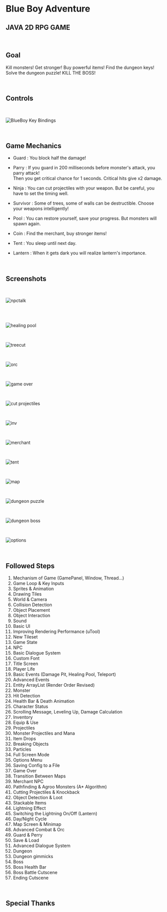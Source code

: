 # Blue Boy Adventure
## JAVA 2D RPG  GAME
</br > 

## Goal
Kill monsters! Get stronger! Buy powerful items! Find the dungeon keys! Solve the dungeon puzzle! KILL THE BOSS!

</br > 

## Controls

</br > 

![BlueBoy Key Bindings](https://user-images.githubusercontent.com/72252419/210120664-1d54d2c5-d4eb-4892-8b67-d9acfd206113.jpg)

</br > 

## Game Mechanics

* Guard     : You block half the damage!

* Parry     : If you guard in 200 milliseconds before monster's attack, you parry attack!</br > 
Then you get critical chance for 1 seconds. Critical hits give x2 damage.

* Ninja     : You can cut projectiles with your weapon. But be careful, you have to set the timing well. 

* Survivor  : Some of trees, some of walls can be destructible. Choose your weapons intelligently!

* Pool      : You can restore yourself, save your progress. But monsters will spawn again.

* Coin      : Find the merchant, buy stronger items!

* Tent      : You sleep until next day.

* Lantern   : When it gets dark you will realize lantern's importance.

</br > 

## Screenshots

</br > 

![npctalk](https://user-images.githubusercontent.com/72252419/210121262-8d547a5a-8d35-4751-b01d-a8096f382086.png)

</br > </br > 

![healing pool](https://user-images.githubusercontent.com/72252419/210121379-8e4f7b78-bcbb-4d1a-a3f6-13b26e62e873.png)

</br > 

![treecut](https://user-images.githubusercontent.com/72252419/210121247-cbbeb4d3-bf36-4fc5-bfed-ce88491d1e52.png)

</br > 

![orc](https://user-images.githubusercontent.com/72252419/210121255-b8bb8287-c225-4b18-b6ae-1bc46ad3a103.png)

</br > 

![game over](https://user-images.githubusercontent.com/72252419/210121407-db1f1245-fe92-4a05-95ce-97dffe591342.png)

</br > 

![cut projectiles](https://user-images.githubusercontent.com/72252419/210121289-e289bb7f-9e30-442d-a1f1-6371d4c35597.png)

</br > 

![inv](https://user-images.githubusercontent.com/72252419/210121272-24ceb1ef-c152-4728-954f-423d0a98800b.png)

</br > 

![merchant](https://user-images.githubusercontent.com/72252419/210121279-60c27944-58ff-4adb-8d87-cfdce1f6e8f3.png)

</br > 

![tent](https://user-images.githubusercontent.com/72252419/210121374-7d5f8b91-0469-4605-9853-28292df23a3c.png)

</br > 

![map](https://user-images.githubusercontent.com/72252419/210121371-24a8c3fa-6914-466f-8efe-9b11c0828574.png)

</br > 

![dungeon puzzle](https://user-images.githubusercontent.com/72252419/210121392-4b9afc95-dd2d-4cca-ac19-b61a814810ca.png)

</br > 

![dungeon boss](https://user-images.githubusercontent.com/72252419/210121394-e461ea1d-1e73-446a-91cc-5363a58cfa0a.png)

</br > 

![options](https://user-images.githubusercontent.com/72252419/210121413-2bbcaa74-2130-48ca-9861-9ac969838c8f.png)

</br > 

## Followed Steps
1.  Mechanism of Game (GamePanel, Window, Thread...)
2.  Game Loop & Key Inputs
3.  Sprites & Animation
4.  Drawing Tiles
5.  World & Camera
6.  Collision Detection
7.  Object Placement
8.  Object Interaction
9.  Sound
10. Basic UI
11. Improving Rendering Performance (uTool)
12. New Tileset
13. Game State
14. NPC
15. Basic Dialogue System
16. Custom Font
17. Title Screen
18. Player Life
19. Basic Events (Damage Pit, Healing Pool, Teleport)
20. Advanced Events
21. Entity ArrayList (Render Order Revised)
22. Monster
23. Hit Detection
24. Health Bar & Death Animation
25. Character Status
26. Scrolling Message, Leveling Up, Damage Calculation
27. Inventory
28. Equip & Use
29. Projectiles
30. Monster Projectiles and Mana
31. Item Drops
32. Breaking Objects
33. Particles
34. Full Screen Mode
35. Options Menu
36. Saving Config to a File
37. Game Over
38. Transition Between Maps
39. Merchant NPC
40. Pathfinding & Agroo Monsters (A* Algorithm)
41. Cutting Projectiles & Knockback
42. Object Detection & Loot
43. Stackable Items
44. Lightning Effect
45. Switching the Lightning On/Off (Lantern)
46. Day/Night Cycle
47. Map Screen & Minimap
48. Advanced Combat & Orc
49. Guard & Perry
50. Save & Load
51. Advanced Dialogue System
52. Dungeon
53. Dungeon gimmicks
54. Boss
55. Boss Health Bar
56. Boss Battle Cutscene
57. Ending Cutscene

</br > 

## Special Thanks
